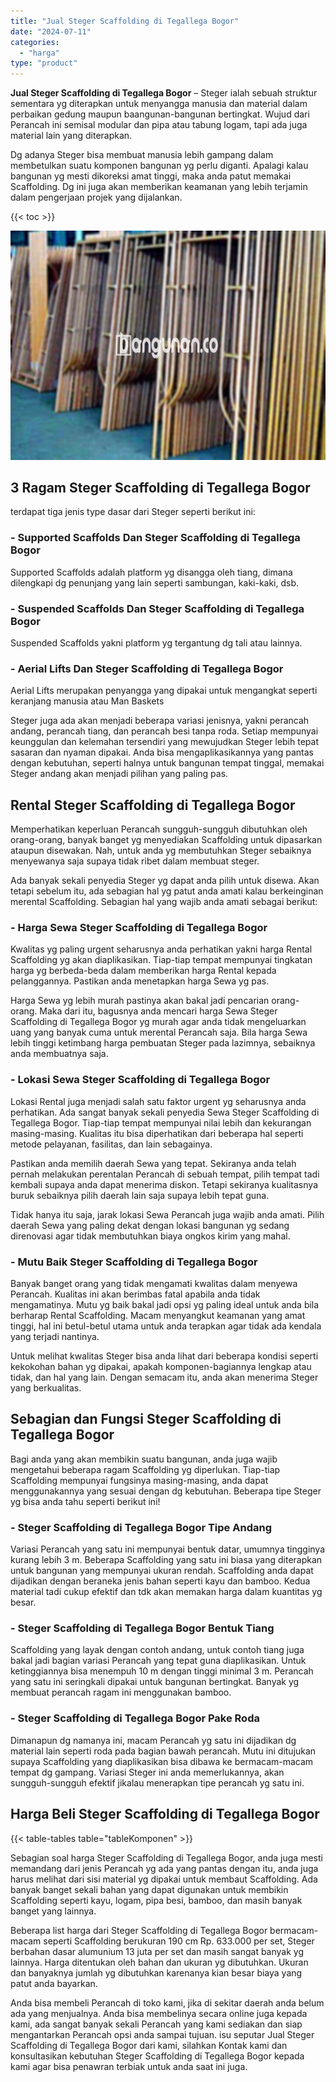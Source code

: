 ```yaml
---
title: "Jual Steger Scaffolding di Tegallega Bogor"
date: "2024-07-11"
categories: 
  - "harga"
type: "product"
---
```


**Jual Steger Scaffolding di Tegallega Bogor** – Steger ialah sebuah struktur sementara yg diterapkan untuk menyangga manusia dan material dalam perbaikan gedung maupun baangunan-bangunan bertingkat. Wujud dari Perancah ini semisal modular dan pipa atau tabung logam, tapi ada juga material lain yang diterapkan.

Dg adanya Steger bisa membuat manusia lebih gampang dalam membetulkan suatu komponen bangunan yg perlu diganti. Apalagi kalau bangunan yg mesti dikoreksi amat tinggi, maka anda patut memakai Scaffolding. Dg ini juga akan memberikan keamanan yang lebih terjamin dalam pengerjaan projek yang dijalankan.

{{< toc >}}

![Jual Steger Scaffolding di Tegallega Bogor](/images/sewa-scaffolding-steger-14.png)

## 3 Ragam Steger Scaffolding di Tegallega Bogor

terdapat tiga jenis type dasar dari Steger seperti berikut ini:

### \- Supported Scaffolds Dan Steger Scaffolding di Tegallega Bogor

Supported Scaffolds adalah platform yg disangga oleh tiang, dimana dilengkapi dg penunjang yang lain seperti sambungan, kaki-kaki, dsb.

### \- Suspended Scaffolds Dan Steger Scaffolding di Tegallega Bogor

Suspended Scaffolds yakni platform yg tergantung dg tali atau lainnya.

### \- Aerial Lifts Dan Steger Scaffolding di Tegallega Bogor

Aerial Lifts merupakan penyangga yang dipakai untuk mengangkat seperti keranjang manusia atau Man Baskets

Steger juga ada akan menjadi beberapa variasi jenisnya, yakni perancah andang, perancah tiang, dan perancah besi tanpa roda. Setiap mempunyai keunggulan dan kelemahan tersendiri yang mewujudkan Steger lebih tepat sasaran dan nyaman dipakai. Anda bisa mengaplikasikannya yang pantas dengan kebutuhan, seperti halnya untuk bangunan tempat tinggal, memakai Steger andang akan menjadi pilihan yang paling pas.

## Rental Steger Scaffolding di Tegallega Bogor

Memperhatikan keperluan Perancah sungguh-sungguh dibutuhkan oleh orang-orang, banyak banget yg menyediakan Scaffolding untuk dipasarkan ataupun disewakan. Nah, untuk anda yg membutuhkan Steger sebaiknya menyewanya saja supaya tidak ribet dalam membuat steger.

Ada banyak sekali penyedia Steger yg dapat anda pilih untuk disewa. Akan tetapi sebelum itu, ada sebagian hal yg patut anda amati kalau berkeinginan merental Scaffolding. Sebagian hal yang wajib anda amati sebagai berikut:

### \- Harga Sewa Steger Scaffolding di Tegallega Bogor

Kwalitas yg paling urgent seharusnya anda perhatikan yakni harga Rental Scaffolding yg akan diaplikasikan. Tiap-tiap tempat mempunyai tingkatan harga yg berbeda-beda dalam memberikan harga Rental kepada pelanggannya. Pastikan anda menetapkan harga Sewa yg pas.

Harga Sewa yg lebih murah pastinya akan bakal jadi pencarian orang-orang. Maka dari itu, bagusnya anda mencari harga Sewa Steger Scaffolding di Tegallega Bogor yg murah agar anda tidak mengeluarkan uang yang banyak cuma untuk merental Perancah saja. Bila harga Sewa lebih tinggi ketimbang harga pembuatan Steger pada lazimnya, sebaiknya anda membuatnya saja.

### \- Lokasi Sewa Steger Scaffolding di Tegallega Bogor

Lokasi Rental juga menjadi salah satu faktor urgent yg seharusnya anda perhatikan. Ada sangat banyak sekali penyedia Sewa Steger Scaffolding di Tegallega Bogor. Tiap-tiap tempat mempunyai nilai lebih dan kekurangan masing-masing. Kualitas itu bisa diperhatikan dari beberapa hal seperti metode pelayanan, fasilitas, dan lain sebagainya.

Pastikan anda memilih daerah Sewa yang tepat. Sekiranya anda telah pernah melakukan perentalan Perancah di sebuah tempat, pilih tempat tadi kembali supaya anda dapat menerima diskon. Tetapi sekiranya kualitasnya buruk sebaiknya pilih daerah lain saja supaya lebih tepat guna.

Tidak hanya itu saja, jarak lokasi Sewa Perancah juga wajib anda amati. Pilih daerah Sewa yang paling dekat dengan lokasi bangunan yg sedang direnovasi agar tidak membutuhkan biaya ongkos kirim yang mahal.

### \- Mutu Baik Steger Scaffolding di Tegallega Bogor

Banyak banget orang yang tidak mengamati kwalitas dalam menyewa Perancah. Kualitas ini akan berimbas fatal apabila anda tidak mengamatinya. Mutu yg baik bakal jadi opsi yg paling ideal untuk anda bila berharap Rental Scaffolding. Macam menyangkut keamanan yang amat tinggi, hal ini betul-betul utama untuk anda terapkan agar tidak ada kendala yang terjadi nantinya.

Untuk melihat kwalitas Steger bisa anda lihat dari beberapa kondisi seperti kekokohan bahan yg dipakai, apakah komponen-bagiannya lengkap atau tidak, dan hal yang lain. Dengan semacam itu, anda akan menerima Steger yang berkualitas.

## Sebagian dan Fungsi Steger Scaffolding di Tegallega Bogor

Bagi anda yang akan membikin suatu bangunan, anda juga wajib mengetahui beberapa ragam Scaffolding yg diperlukan. Tiap-tiap Scaffolding mempunyai fungsinya masing-masing, anda dapat menggunakannya yang sesuai dengan dg kebutuhan. Beberapa tipe Steger yg bisa anda tahu seperti berikut ini!

### \- Steger Scaffolding di Tegallega Bogor Tipe Andang

Variasi Perancah yang satu ini mempunyai bentuk datar, umumnya tingginya kurang lebih 3 m. Beberapa Scaffolding yang satu ini biasa yang diterapkan untuk bangunan yang mempunyai ukuran rendah. Scaffolding anda dapat dijadikan dengan beraneka jenis bahan seperti kayu dan bamboo. Kedua material tadi cukup efektif dan tdk akan memakan harga dalam kuantitas yg besar.

### \- Steger Scaffolding di Tegallega Bogor Bentuk Tiang

Scaffolding yang layak dengan contoh andang, untuk contoh tiang juga bakal jadi bagian variasi Perancah yang tepat guna diaplikasikan. Untuk ketinggiannya bisa menempuh 10 m dengan tinggi minimal 3 m. Perancah yang satu ini seringkali dipakai untuk bangunan bertingkat. Banyak yg membuat perancah ragam ini menggunakan bamboo.

### \- Steger Scaffolding di Tegallega Bogor Pake Roda

Dimanapun dg namanya ini, macam Perancah yg satu ini dijadikan dg material lain seperti roda pada bagian bawah perancah. Mutu ini ditujukan supaya Scaffolding yang diaplikasikan bisa dibawa ke bermacam-macam tempat dg gampang. Variasi Steger ini anda memerlukannya, akan sungguh-sungguh efektif jikalau menerapkan tipe perancah yg satu ini.

## Harga Beli Steger Scaffolding di Tegallega Bogor

{{< table-tables table="tableKomponen" >}}

Sebagian soal harga Steger Scaffolding di Tegallega Bogor, anda juga mesti memandang dari jenis Perancah yg ada yang pantas dengan itu, anda juga harus melihat dari sisi material yg dipakai untuk membaut Scaffolding. Ada banyak banget sekali bahan yang dapat digunakan untuk membikin Scaffolding seperti kayu, logam, pipa besi, bamboo, dan masih banyak banget yang lainnya.

Beberapa list harga dari Steger Scaffolding di Tegallega Bogor bermacam-macam seperti Scaffolding berukuran 190 cm Rp. 633.000 per set, Steger berbahan dasar alumunium 13 juta per set dan masih sangat banyak yg lainnya. Harga ditentukan oleh bahan dan ukuran yg dibutuhkan. Ukuran dan banyaknya jumlah yg dibutuhkan karenanya kian besar biaya yang patut anda bayarkan.

Anda bisa membeli Perancah di toko kami, jika di sekitar daerah anda belum ada yang menjualnya. Anda bisa membelinya secara online juga kepada kami, ada sangat banyak sekali Perancah yang kami sediakan dan siap mengantarkan Perancah opsi anda sampai tujuan. isu seputar Jual Steger Scaffolding di Tegallega Bogor dari kami, silahkan Kontak kami dan konsultasikan kebutuhan Steger Scaffolding di Tegallega Bogor kepada kami agar bisa penawran terbiak untuk anda saat ini juga.
